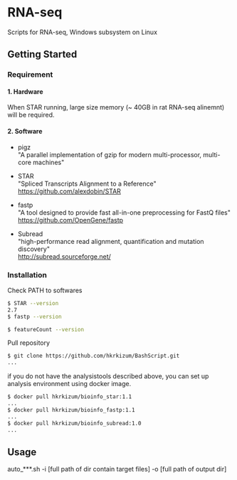 # RNA-seq

 Scripts for RNA-seq, Windows subsystem on Linux

## Getting Started

### Requirement

#### 1. Hardware

When STAR running, large size memory (~ 40GB in rat RNA-seq alinemnt) will be required.

#### 2. Software

- pigz</br>
  "A parallel implementation of gzip for modern multi-processor, multi-core machines"

- STAR</br>
  "Spliced Transcripts Alignment to a Reference"</br>
  https://github.com/alexdobin/STAR

- fastp</br>
  "A tool designed to provide fast all-in-one preprocessing for FastQ files"</br>
  https://github.com/OpenGene/fastp

- Subread</br>
  "high-performance read alignment, quantification and mutation discovery"</br>
  http://subread.sourceforge.net/
  
### Installation

Check PATH to softwares

``` bash
$ STAR --version
2.7
$ fastp --version

$ featureCount --version

```

Pull repository

```bash
$ git clone https://github.com/hkrkizum/BashScript.git
...
```


if you do not have the analysistools described above, you can set up analysis environment using docker image.

```bash
$ docker pull hkrkizum/bioinfo_star:1.1
...
$ docker pull hkrkizum/bioinfo_fastp:1.1
...
$ docker pull hkrkizum/bioinfo_subread:1.0
...
```

## Usage

auto_***.sh -i [full path of dir contain target files] -o [full path of output dir]
